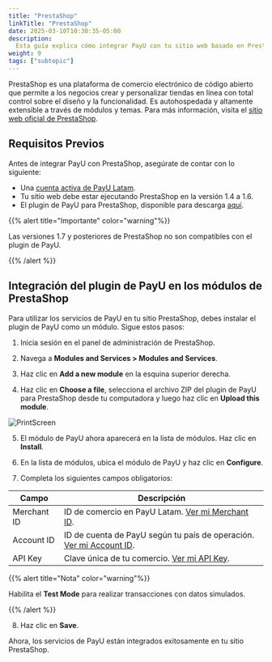 ```yaml
---
title: "PrestaShop"
linkTitle: "PrestaShop"
date: 2025-03-10T10:30:35-05:00
description:
  Esta guía explica cómo integrar PayU con tu sitio web basado en PrestaShop.
weight: 9
tags: ["subtopic"]
---
```


PrestaShop es una plataforma de comercio electrónico de código abierto que permite a los negocios crear y personalizar tiendas en línea con total control sobre el diseño y la funcionalidad. Es autohospedada y altamente extensible a través de módulos y temas. Para más información, visita el <a href="https://prestashop.com" target="_blank">sitio web oficial de PrestaShop</a>.

## Requisitos Previos

Antes de integrar PayU con PrestaShop, asegúrate de contar con lo siguiente:

* Una <a href="https://developers.payulatam.com/latam/es/docs/getting-started/create-an-account.html" target="_blank">cuenta activa de PayU Latam</a>.
* Tu sitio web debe estar ejecutando PrestaShop en la versión 1.4 a 1.6.
* El plugin de PayU para PrestaShop, disponible para descarga <a href="https://developers.payulatam.com/latam/es/docs/tools/shopping-cart-plugins.html#plugin-files" target="_blank">aquí</a>.

{{% alert title="Importante" color="warning"%}}

Las versiones 1.7 y posteriores de PrestaShop no son compatibles con el plugin de PayU.

{{% /alert %}}

## Integración del plugin de PayU en los módulos de PrestaShop

Para utilizar los servicios de PayU en tu sitio PrestaShop, debes instalar el plugin de PayU como un módulo. Sigue estos pasos:

1. Inicia sesión en el panel de administración de PrestaShop.

2. Navega a **Modules and Services > Modules and Services**.

3. Haz clic en **Add a new module** en la esquina superior derecha.

4. Haz clic en **Choose a file**, selecciona el archivo ZIP del plugin de PayU para PrestaShop desde tu computadora y luego haz clic en **Upload this module**.

![PrintScreen](/assets/prestashop/prestashop1.png)

5. El módulo de PayU ahora aparecerá en la lista de módulos. Haz clic en **Install**.

6. En la lista de módulos, ubica el módulo de PayU y haz clic en **Configure**.

7. Completa los siguientes campos obligatorios:

| Campo | Descripción |
|---|---|
| Merchant ID | ID de comercio en PayU Latam. <a href="https://developers.payulatam.com/latam/es/payu-module-documentation/getting-started/understanding-the-payu-module/technical-configuration.html" target="_blank">Ver mi Merchant ID</a>. |
| Account ID | ID de cuenta de PayU según tu país de operación. <a href="https://developers.payulatam.com/latam/es/payu-module-documentation/getting-started/understanding-the-payu-module/technical-configuration.html" target="_blank">Ver mi Account ID</a>. |
| API Key | Clave única de tu comercio. <a href="https://developers.payulatam.com/latam/es/docs/integrations.html#api-key-and-api-login" target="_blank">Ver mi API Key</a>. |

{{% alert title="Nota" color="warning"%}}

Habilita el **Test Mode** para realizar transacciones con datos simulados.

{{% /alert %}}

8. Haz clic en **Save**.

Ahora, los servicios de PayU están integrados exitosamente en tu sitio PrestaShop.
